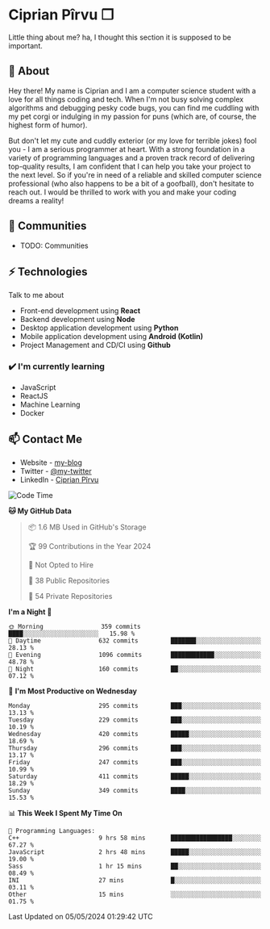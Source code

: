 # Ciprian Pîrvu ❐

Little thing about me? ha, I thought this section it is supposed to be important.

## 🧐 About

Hey there! My name is Ciprian and I am a computer science student with a love for all things coding and tech. When I'm not busy solving complex algorithms and debugging pesky code bugs, you can find me cuddling with my pet corgi or indulging in my passion for puns (which are, of course, the highest form of humor).

But don't let my cute and cuddly exterior (or my love for terrible jokes) fool you - I am a serious programmer at heart. With a strong foundation in a variety of programming languages and a proven track record of delivering top-quality results, I am confident that I can help you take your project to the next level. So if you're in need of a reliable and skilled computer science professional (who also happens to be a bit of a goofball), don't hesitate to reach out. I would be thrilled to work with you and make your coding dreams a reality!

## 👯 Communities

-   TODO: Communities

## ⚡ Technologies

Talk to me about

-   Front-end development using **React**
-   Backend development using **Node**
-   Desktop application development using **Python**
-   Mobile application development using **Android (Kotlin)**
-   Project Management and CD/CI using **Github**

### ✔️ I'm currently learning

-   JavaScript
-   ReactJS
-   Machine Learning
-   Docker

## 📫 Contact Me

-   Website - [my-blog]()
-   Twitter - [@my-twitter]()
-   LinkedIn - [Ciprian Pîrvu](https://www.linkedin.com/in/p%C3%AErvu-ciprian-cristian-4415991b1/)

<!--START_SECTION:waka-->
![Code Time](http://img.shields.io/badge/Code%20Time-2%2C024%20hrs%209%20mins-blue)

**🐱 My GitHub Data** 

> 📦 1.6 MB Used in GitHub's Storage 
 > 
> 🏆 99 Contributions in the Year 2024
 > 
> 🚫 Not Opted to Hire
 > 
> 📜 38 Public Repositories 
 > 
> 🔑 54 Private Repositories 
 > 
**I'm a Night 🦉** 

```text
🌞 Morning                359 commits         ████░░░░░░░░░░░░░░░░░░░░░   15.98 % 
🌆 Daytime                632 commits         ███████░░░░░░░░░░░░░░░░░░   28.13 % 
🌃 Evening                1096 commits        ████████████░░░░░░░░░░░░░   48.78 % 
🌙 Night                  160 commits         ██░░░░░░░░░░░░░░░░░░░░░░░   07.12 % 
```
📅 **I'm Most Productive on Wednesday** 

```text
Monday                   295 commits         ███░░░░░░░░░░░░░░░░░░░░░░   13.13 % 
Tuesday                  229 commits         ███░░░░░░░░░░░░░░░░░░░░░░   10.19 % 
Wednesday                420 commits         █████░░░░░░░░░░░░░░░░░░░░   18.69 % 
Thursday                 296 commits         ███░░░░░░░░░░░░░░░░░░░░░░   13.17 % 
Friday                   247 commits         ███░░░░░░░░░░░░░░░░░░░░░░   10.99 % 
Saturday                 411 commits         █████░░░░░░░░░░░░░░░░░░░░   18.29 % 
Sunday                   349 commits         ████░░░░░░░░░░░░░░░░░░░░░   15.53 % 
```


📊 **This Week I Spent My Time On** 

```text
💬 Programming Languages: 
C++                      9 hrs 58 mins       █████████████████░░░░░░░░   67.27 % 
JavaScript               2 hrs 48 mins       █████░░░░░░░░░░░░░░░░░░░░   19.00 % 
Sass                     1 hr 15 mins        ██░░░░░░░░░░░░░░░░░░░░░░░   08.49 % 
INI                      27 mins             █░░░░░░░░░░░░░░░░░░░░░░░░   03.11 % 
Other                    15 mins             ░░░░░░░░░░░░░░░░░░░░░░░░░   01.75 % 
```


 Last Updated on 05/05/2024 01:29:42 UTC
<!--END_SECTION:waka-->
